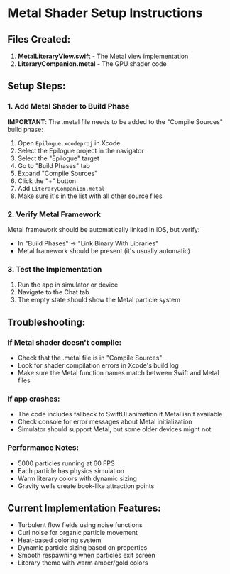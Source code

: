 # Metal Shader Setup Instructions

## Files Created:
1. **MetalLiteraryView.swift** - The Metal view implementation
2. **LiteraryCompanion.metal** - The GPU shader code

## Setup Steps:

### 1. Add Metal Shader to Build Phase
**IMPORTANT**: The .metal file needs to be added to the "Compile Sources" build phase:

1. Open `Epilogue.xcodeproj` in Xcode
2. Select the Epilogue project in the navigator
3. Select the "Epilogue" target
4. Go to "Build Phases" tab
5. Expand "Compile Sources"
6. Click the "+" button
7. Add `LiteraryCompanion.metal`
8. Make sure it's in the list with all other source files

### 2. Verify Metal Framework
Metal framework should be automatically linked in iOS, but verify:
- In "Build Phases" → "Link Binary With Libraries"
- Metal.framework should be present (it's usually automatic)

### 3. Test the Implementation
1. Run the app in simulator or device
2. Navigate to the Chat tab
3. The empty state should show the Metal particle system

## Troubleshooting:

### If Metal shader doesn't compile:
- Check that the .metal file is in "Compile Sources"
- Look for shader compilation errors in Xcode's build log
- Make sure the Metal function names match between Swift and Metal files

### If app crashes:
- The code includes fallback to SwiftUI animation if Metal isn't available
- Check console for error messages about Metal initialization
- Simulator should support Metal, but some older devices might not

### Performance Notes:
- 5000 particles running at 60 FPS
- Each particle has physics simulation
- Warm literary colors with dynamic sizing
- Gravity wells create book-like attraction points

## Current Implementation Features:
- Turbulent flow fields using noise functions
- Curl noise for organic particle movement
- Heat-based coloring system
- Dynamic particle sizing based on properties
- Smooth respawning when particles exit screen
- Literary theme with warm amber/gold colors